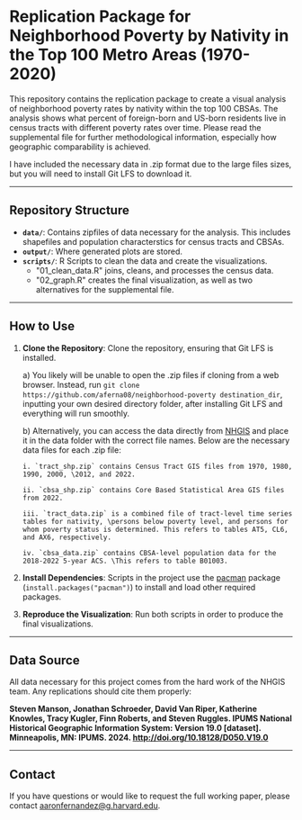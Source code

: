 # Replication Package for Neighborhood Poverty by Nativity in the Top 100 Metro Areas (1970-2020)

This repository contains the replication package to create a visual analysis of neighborhood poverty rates by nativity within the top 100 CBSAs. The analysis shows what percent of foreign-born and US-born residents live in census tracts with different poverty rates over time. Please read the supplemental file for further methodological information, especially how geographic comparability is achieved.

I have included the necessary data in .zip format due to the large files sizes, but you will need to install Git LFS to download it.

------------------------------------------------------------------------

## Repository Structure

-   **`data/`**: Contains zipfiles of data necessary for the analysis. This includes shapefiles and population characterstics for census tracts and CBSAs.
-   **`output/`**: Where generated plots are stored.
-   **`scripts/`**: R Scripts to clean the data and create the visualizations.
    -   "01_clean_data.R" joins, cleans, and processes the census data.
    -   "02_graph.R" creates the final visualization, as well as two alternatives for the supplemental file.

------------------------------------------------------------------------

## How to Use

1.  **Clone the Repository**: Clone the repository, ensuring that Git LFS is installed.

    a)  You likely will be unable to open the .zip files if cloning from a web browser. Instead, run `git clone https://github.com/aferna08/neighborhood-poverty destination_dir`, inputting your own desired directory folder, after installing Git LFS and everything will run smoothly.
    
    b)  Alternatively, you can access the data directly from [NHGIS](https://www.nhgis.org/) and place it in the data folder with the correct file names. Below are the necessary data files for each .zip file:
    
        i. `tract_shp.zip` contains Census Tract GIS files from 1970, 1980, 1990, 2000, \2012, and 2022.
        
        ii. `cbsa_shp.zip` contains Core Based Statistical Area GIS files from 2022.
        
        iii. `tract_data.zip` is a combined file of tract-level time series tables for nativity, \persons below poverty level, and persons for whom poverty status is determined. This refers to tables AT5, CL6, and AX6, respectively.
        
        iv. `cbsa_data.zip` contains CBSA-level population data for the 2018-2022 5-year ACS. \This refers to table B01003.

2.  **Install Dependencies**: Scripts in the project use the [pacman](https://cran.r-project.org/web/packages/pacman/index.html) package (`install.packages("pacman")`) to install and load other required packages.

3.  **Reproduce the Visualization**: Run both scripts in order to produce the final visualizations.

------------------------------------------------------------------------

## Data Source

All data necessary for this project comes from the hard work of the NHGIS team. Any replications should cite them properly:

**Steven Manson, Jonathan Schroeder, David Van Riper, Katherine Knowles, Tracy Kugler, Finn Roberts, and Steven Ruggles. IPUMS National Historical Geographic Information System: Version 19.0 [dataset]. Minneapolis, MN: IPUMS. 2024. <http://doi.org/10.18128/D050.V19.0>**

------------------------------------------------------------------------

## Contact

If you have questions or would like to request the full working paper, please contact [aaronfernandez\@g.harvard.edu](mailto:aaronfernandez@g.harvard.edu).
